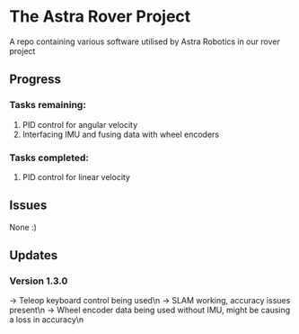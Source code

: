# The Astra Rover Project

A repo containing various software utilised by Astra Robotics in our rover project

## Progress

### Tasks remaining:
1. PID control for angular velocity
2. Interfacing IMU and fusing data with wheel encoders
### Tasks completed:
1. PID control for linear velocity
## Issues
None :)

## Updates

### Version 1.3.0 
  -> Teleop keyboard control being used\n
  -> SLAM working, accuracy issues present\n
  -> Wheel encoder data being used without IMU, might be causing a loss in accuracy\n
